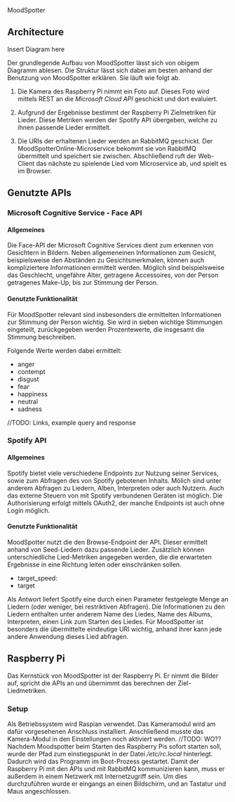 MoodSpotter




## Architecture

Insert Diagram here

Der grundlegende Aufbau von MoodSpotter lässt sich von obigem Diagramm ablesen.
Die Struktur lässt sich dabei am besten anhand der Benutzung von MoodSpotter erklären. Sie läuft wie folgt ab.

1. Die Kamera des Raspberry Pi nimmt ein Foto auf. Dieses Foto wird mittels REST an die *Microsoft Cloud API* geschickt und dort evaluiert. 

2. Aufgrund der Ergebnisse bestimmt der Raspberry Pi Zielmetriken für Lieder. Diese Metriken werden der Spotify API übergeben, welche zu ihnen passende Lieder ermittelt.

3. Die URIs der erhaltenen Lieder werden an RabbitMQ geschickt. Der MoodSpotterOnline-Microservice bekommt sie von RabbitMQ übermittelt und speichert sie zwischen. Abschließend ruft der Web-Client das nächste zu spielende Lied vom Microservice ab, und spielt es im Browser.


## Genutzte  APIs
### Microsoft Cognitive Service - Face API
#### Allgemeines
Die Face-API der Microsoft Cognitive Services dient zum erkennen von Gesichtern in Bildern. Neben allgemeneinen Informationen zum Gesicht, beispielsweise den Abständen zu Gesichtsmerkmalen, können auch kompliziertere Informationen ermittelt werden. Möglich sind beispielsweise das Geschlecht, ungefähre Alter, getragene Accessoires, von der Person getragenes Make-Up, bis zur Stimmung der Person.

#### Genutzte Funktionalität
Für MoodSpotter relevant sind insbesonders die ermittelten Informationen zur Stimmung der Person wichtig. Sie wird in sieben wichtige Stimmungen eingeteilt, zurückgegeben werden Prozentewerte, die insgesamt die Stimmung beschreiben.

Folgende Werte werden dabei ermittelt:
* anger
* contempt
* disgust
* fear
* happiness
* neutral
* sadness

//TODO: Links, example query and response

### Spotify API
#### Allgemeines
Spotify bietet viele verschiedene Endpoints zur Nutzung seiner Services, sowie zum Abfragen des von Spotify gebotenen Inhalts.
Mölich sind unter anderem Abfragen zu Liedern, Alben, Interpreten oder auch Nutzern. Auch das externe Steuern von mit Spotify verbundenen Geräten ist möglich. 
Die Authorisierung erfolgt mittels OAuth2, der manche Endpoints ist auch ohne Login möglich.

#### Genutzte Funktionalität
MoodSpotter nutzt die den Browse-Endpoint der API. Dieser ermittelt anhand von Seed-Liedern dazu passende Lieder. Zusätzlich können unterschiedliche Lied-Metriken angegeben werden, die die erwarteten Ergebnisse in eine Richtung leiten oder einschränken sollen.

* target_speed:
* target

Als Antwort liefert Spotify eine durch einen Parameter festgelegte Menge an Liedern (oder weniger, bei restriktiven Abfragen).
Die Informationen zu den Liedern enthalten unter anderem Name des Liedes, Name des Albums, Interpreten, einen Link zum Starten des Liedes. Für MoodSpotter ist besonders die übermittelte eindeutige URI wichtig, anhand ihrer kann jede andere Anwendung dieses Lied abfragen.


## Raspberry Pi
Das Kernstück von MoodSpotter ist der Raspberry Pi. Er nimmt die Bilder auf, spricht die APIs an und übernimmt das berechnen der Ziel-Liedmetriken.

### Setup
Als Betriebssystem wird Raspian verwendet. Das Kameramodul wird am dafür vorgesehenen Anschluss installiert. Anschließend musste das Kamera-Modul in den Einstellungen noch aktiviert werden. //TODO: WO??
Nachdem Moodspotter beim Starten des Raspberry Pis sofort starten soll, wurde der Pfad zum einstiegspunkt in der Datei */etc/rc.local* hinterlegt.
Dadurch wird das Programm im Boot-Prozess gestartet. 
Damit der Raspberry Pi mit den APIs und mit RabbitMQ kommunizieren kann, muss er außerdem in einem Netzwerk mit Internetzugriff sein. Um dies durchzuführen wurde er eingangs an einen Bildschirm, und an Tastatur und Maus angeschlossen.
 

###